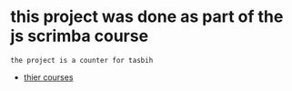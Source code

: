 # this project was done as part of the js scrimba course
```
the project is a counter for tasbih 
```


- [thier courses](https://scrimba.com/allcourses)


